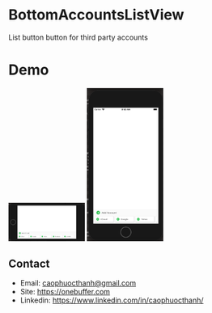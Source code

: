 # BottomAccountsListView
List button button for third party accounts

# Demo
<img src="https://github.com/onebuffer/BottomAccountsListView/blob/main/Resources/Screen%20Shot%202020-10-22%20at%209.50.53%20AM.png" width="30%">
<img src="https://github.com/onebuffer/BottomAccountsListView/blob/main/Resources/Screen%20Shot%202020-10-22%20at%209.50.45%20AM.png" width="30%">

## Contact
- Email: caophuocthanh@gmail.com
- Site: https://onebuffer.com
- Linkedin: https://www.linkedin.com/in/caophuocthanh/
